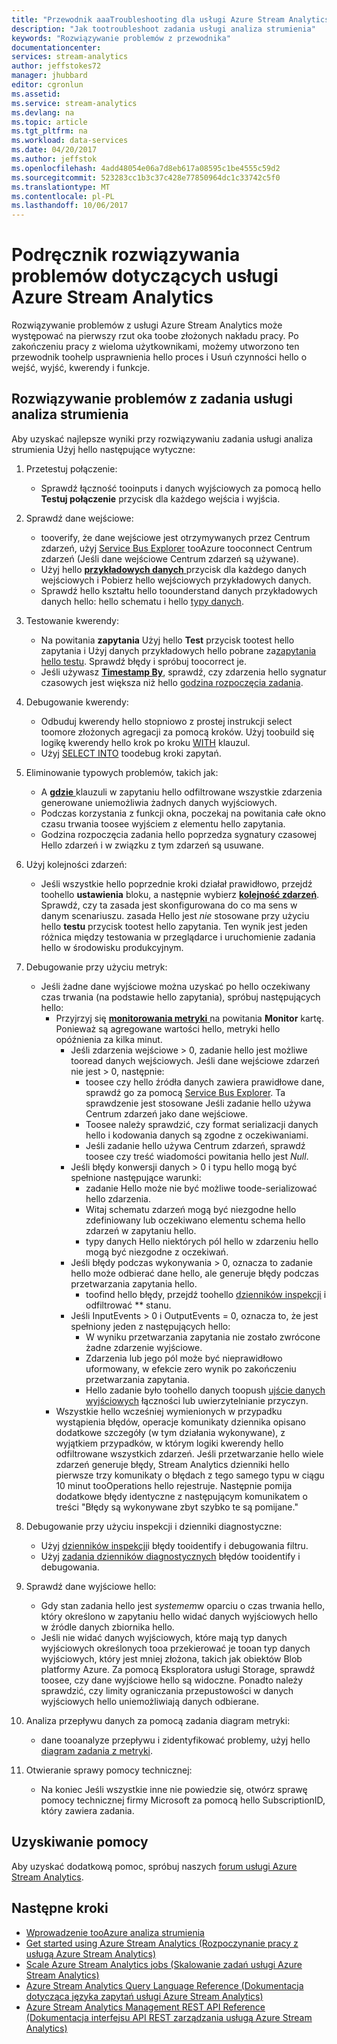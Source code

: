 ```yaml
---
title: "Przewodnik aaaTroubleshooting dla usługi Azure Stream Analytics | Dokumentacja firmy Microsoft"
description: "Jak tootroubleshoot zadania usługi analiza strumienia"
keywords: "Rozwiązywanie problemów z przewodnika"
documentationcenter: 
services: stream-analytics
author: jeffstokes72
manager: jhubbard
editor: cgronlun
ms.assetid: 
ms.service: stream-analytics
ms.devlang: na
ms.topic: article
ms.tgt_pltfrm: na
ms.workload: data-services
ms.date: 04/20/2017
ms.author: jeffstok
ms.openlocfilehash: 4add48054e06a7d8eb617a08595c1be4555c59d2
ms.sourcegitcommit: 523283cc1b3c37c428e77850964dc1c33742c5f0
ms.translationtype: MT
ms.contentlocale: pl-PL
ms.lasthandoff: 10/06/2017
---
```

# <a name="troubleshooting-guide-for-azure-stream-analytics"></a>Podręcznik rozwiązywania problemów dotyczących usługi Azure Stream Analytics

Rozwiązywanie problemów z usługi Azure Stream Analytics może występować na pierwszy rzut oka toobe złożonych nakładu pracy. Po zakończeniu pracy z wieloma użytkownikami, możemy utworzono ten przewodnik toohelp usprawnienia hello proces i Usuń czynności hello o wejść, wyjść, kwerendy i funkcje.

## <a name="troubleshoot-your-stream-analytics-job"></a>Rozwiązywanie problemów z zadania usługi analiza strumienia

Aby uzyskać najlepsze wyniki przy rozwiązywaniu zadania usługi analiza strumienia Użyj hello następujące wytyczne:

1.  Przetestuj połączenie:
    - Sprawdź łączność tooinputs i danych wyjściowych za pomocą hello **Testuj połączenie** przycisk dla każdego wejścia i wyjścia.

2.  Sprawdź dane wejściowe:
    - tooverify, że dane wejściowe jest otrzymywanych przez Centrum zdarzeń, użyj [Service Bus Explorer](https://code.msdn.microsoft.com/windowsapps/Service-Bus-Explorer-f2abca5a) tooAzure tooconnect Centrum zdarzeń (Jeśli dane wejściowe Centrum zdarzeń są używane).  
    - Użyj hello [ **przykładowych danych** ](stream-analytics-sample-data-input.md) przycisk dla każdego danych wejściowych i Pobierz hello wejściowych przykładowych danych.
    - Sprawdź hello kształtu hello toounderstand danych przykładowych danych hello: hello schematu i hello [typy danych](https://msdn.microsoft.com/library/azure/dn835065.aspx).

3.  Testowanie kwerendy:
    - Na powitania **zapytania** Użyj hello **Test** przycisk tootest hello zapytania i Użyj danych przykładowych hello pobrane za[zapytania hello testu](stream-analytics-test-query.md). Sprawdź błędy i spróbuj toocorrect je.
    - Jeśli używasz [ **Timestamp By**](https://msdn.microsoft.com/library/azure/mt573293.aspx), sprawdź, czy zdarzenia hello sygnatur czasowych jest większa niż hello [godzina rozpoczęcia zadania](stream-analytics-out-of-order-and-late-events.md).

4.  Debugowanie kwerendy:
    - Odbuduj kwerendy hello stopniowo z prostej instrukcji select toomore złożonych agregacji za pomocą kroków. Użyj toobuild się logikę kwerendy hello krok po kroku [WITH](https://msdn.microsoft.com/library/azure/dn835049.aspx) klauzul.
    - Użyj [SELECT INTO](stream-analytics-select-into.md) toodebug kroki zapytań.

5.  Eliminowanie typowych problemów, takich jak:
    - A [ **gdzie** ](https://msdn.microsoft.com/library/azure/dn835048.aspx) klauzuli w zapytaniu hello odfiltrowane wszystkie zdarzenia generowane uniemożliwia żadnych danych wyjściowych.
    - Podczas korzystania z funkcji okna, poczekaj na powitania całe okno czasu trwania toosee wyjściem z elementu hello zapytania.
    - Godzina rozpoczęcia zadania hello poprzedza sygnatury czasowej Hello zdarzeń i w związku z tym zdarzeń są usuwane.

6.  Użyj kolejności zdarzeń:
    - Jeśli wszystkie hello poprzednie kroki działał prawidłowo, przejdź toohello **ustawienia** bloku, a następnie wybierz [ **kolejność zdarzeń**](stream-analytics-out-of-order-and-late-events.md). Sprawdź, czy ta zasada jest skonfigurowana do co ma sens w danym scenariuszu. zasada Hello jest *nie* stosowane przy użyciu hello **testu** przycisk tootest hello zapytania. Ten wynik jest jeden różnica między testowania w przeglądarce i uruchomienie zadania hello w środowisku produkcyjnym.

7.  Debugowanie przy użyciu metryk:
    - Jeśli żadne dane wyjściowe można uzyskać po hello oczekiwany czas trwania (na podstawie hello zapytania), spróbuj następujących hello:
        - Przyjrzyj się [ **monitorowania metryki** ](stream-analytics-monitoring.md) na powitania **Monitor** kartę. Ponieważ są agregowane wartości hello, metryki hello opóźnienia za kilka minut.
            - Jeśli zdarzenia wejściowe > 0, zadanie hello jest możliwe tooread danych wejściowych. Jeśli dane wejściowe zdarzeń nie jest > 0, następnie:
                - toosee czy hello źródła danych zawiera prawidłowe dane, sprawdź go za pomocą [Service Bus Explorer](https://code.msdn.microsoft.com/windowsapps/Service-Bus-Explorer-f2abca5a). Ta sprawdzenie jest stosowane Jeśli zadanie hello używa Centrum zdarzeń jako dane wejściowe.
                - Toosee należy sprawdzić, czy format serializacji danych hello i kodowania danych są zgodne z oczekiwaniami.
                - Jeśli zadanie hello używa Centrum zdarzeń, sprawdź toosee czy treść wiadomości powitania hello jest *Null*.
            - Jeśli błędy konwersji danych > 0 i typu hello mogą być spełnione następujące warunki:
                - zadanie Hello może nie być możliwe toode-serializować hello zdarzenia.
                - Witaj schematu zdarzeń mogą być niezgodne hello zdefiniowany lub oczekiwano elementu schema hello zdarzeń w zapytaniu hello.
                - typy danych Hello niektórych pól hello w zdarzeniu hello mogą być niezgodne z oczekiwań.
            - Jeśli błędy podczas wykonywania > 0, oznacza to zadanie hello może odbierać dane hello, ale generuje błędy podczas przetwarzania zapytania hello.
                - toofind hello błędy, przejdź toohello [dzienników inspekcji](../azure-resource-manager/resource-group-audit.md) i odfiltrować ** stanu.
            - Jeśli InputEvents > 0 i OutputEvents = 0, oznacza to, że jest spełniony jeden z następujących hello:
                - W wyniku przetwarzania zapytania nie zostało zwrócone żadne zdarzenie wyjściowe.
                - Zdarzenia lub jego pól może być nieprawidłowo uformowany, w efekcie zero wynik po zakończeniu przetwarzania zapytania.
                - Hello zadanie było toohello danych toopush [ujście danych wyjściowych](stream-analytics-select-into.md) łączności lub uwierzytelnianie przyczyn.
        - Wszystkie hello wcześniej wymienionych w przypadku wystąpienia błędów, operacje komunikaty dziennika opisano dodatkowe szczegóły (w tym działania wykonywane), z wyjątkiem przypadków, w którym logiki kwerendy hello odfiltrowane wszystkich zdarzeń. Jeśli przetwarzanie hello wiele zdarzeń generuje błędy, Stream Analytics dzienniki hello pierwsze trzy komunikaty o błędach z tego samego typu w ciągu 10 minut tooOperations hello rejestruje. Następnie pomija dodatkowe błędy identyczne z następującym komunikatem o treści "Błędy są wykonywane zbyt szybko te są pomijane."

8. Debugowanie przy użyciu inspekcji i dzienniki diagnostyczne:
    - Użyj [dzienników inspekcji](../azure-resource-manager/resource-group-audit.md)i błędy tooidentify i debugowania filtru.
    - Użyj [zadania dzienników diagnostycznych](stream-analytics-job-diagnostic-logs.md) błędów tooidentify i debugowania.

9. Sprawdź dane wyjściowe hello:
    - Gdy stan zadania hello jest *systemem*w oparciu o czas trwania hello, który określono w zapytaniu hello widać danych wyjściowych hello w źródle danych zbiornika hello.
    - Jeśli nie widać danych wyjściowych, które mają typ danych wyjściowych określonych tooa przekierować je tooan typ danych wyjściowych, który jest mniej złożona, takich jak obiektów Blob platformy Azure. Za pomocą Eksploratora usługi Storage, sprawdź toosee, czy dane wyjściowe hello są widoczne. Ponadto należy sprawdzić, czy limity ograniczania przepustowości w danych wyjściowych hello uniemożliwiają danych odbierane.

10. Analiza przepływu danych za pomocą zadania diagram metryki:
    - dane tooanalyze przepływu i zidentyfikować problemy, użyj hello [diagram zadania z metryki](stream-analytics-job-diagram-with-metrics.md).

11. Otwieranie sprawy pomocy technicznej:
    - Na koniec Jeśli wszystkie inne nie powiedzie się, otwórz sprawę pomocy technicznej firmy Microsoft za pomocą hello SubscriptionID, który zawiera zadania.

## <a name="get-help"></a>Uzyskiwanie pomocy

Aby uzyskać dodatkową pomoc, spróbuj naszych [forum usługi Azure Stream Analytics](https://social.msdn.microsoft.com/Forums/en-US/home?forum=AzureStreamAnalytics).

## <a name="next-steps"></a>Następne kroki

* [Wprowadzenie tooAzure analiza strumienia](stream-analytics-introduction.md)
* [Get started using Azure Stream Analytics (Rozpoczynanie pracy z usługą Azure Stream Analytics)](stream-analytics-real-time-fraud-detection.md)
* [Scale Azure Stream Analytics jobs (Skalowanie zadań usługi Azure Stream Analytics)](stream-analytics-scale-jobs.md)
* [Azure Stream Analytics Query Language Reference (Dokumentacja dotycząca języka zapytań usługi Azure Stream Analytics)](https://msdn.microsoft.com/library/azure/dn834998.aspx)
* [Azure Stream Analytics Management REST API Reference (Dokumentacja interfejsu API REST zarządzania usługą Azure Stream Analytics)](https://msdn.microsoft.com/library/azure/dn835031.aspx)
